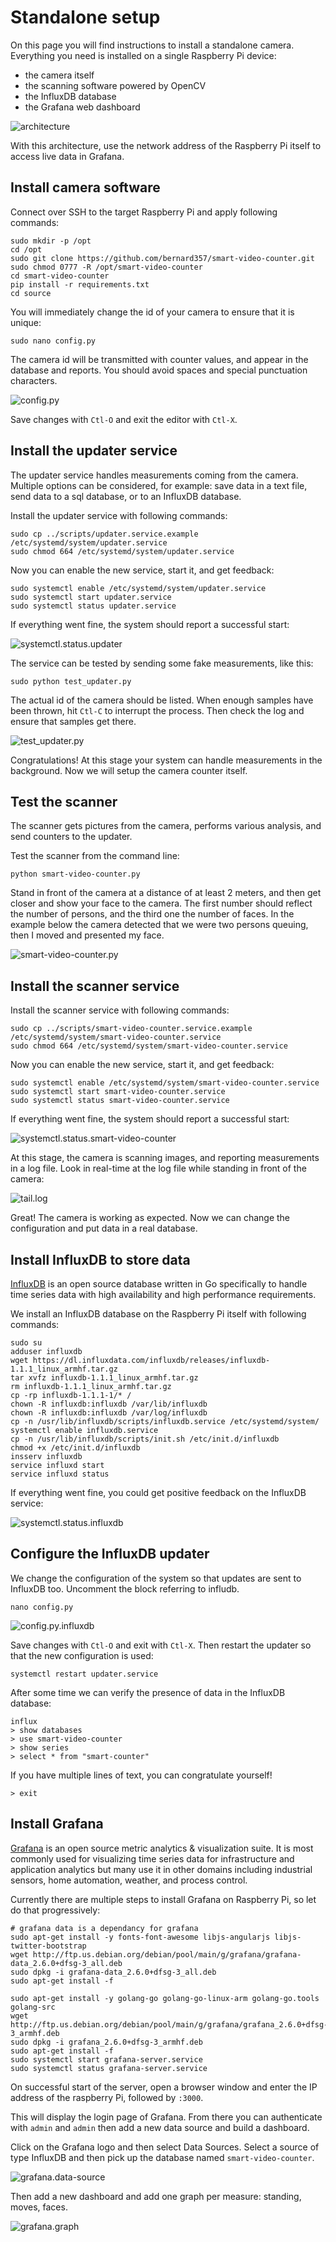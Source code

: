 # Standalone setup

On this page you will find instructions to install a standalone camera.
Everything you need is installed on a single Raspberry Pi device:
- the camera itself
- the scanning software powered by OpenCV
- the InfluxDB database
- the Grafana web dashboard

![architecture](media/architecture.standalone.png)

With this architecture, use the network address of the Raspberry Pi itself
to access live data in Grafana.

## Install camera software

Connect over SSH to the target Raspberry Pi and apply following commands:

```
sudo mkdir -p /opt
cd /opt
sudo git clone https://github.com/bernard357/smart-video-counter.git
sudo chmod 0777 -R /opt/smart-video-counter
cd smart-video-counter
pip install -r requirements.txt
cd source
```

You will immediately change the id of your camera to ensure that it is unique:

```
sudo nano config.py
```

The camera id will be transmitted with counter values, and appear in the
database and reports. You should avoid spaces and special punctuation characters.

![config.py](media/config.py.png)

Save changes with `Ctl-O` and exit the editor with `Ctl-X`.

## Install the updater service

The updater service handles measurements coming from the camera. Multiple options can be considered,
for example: save data in a text file, send data to a sql database, or to an InfluxDB database.

Install the updater service with following commands:

```
sudo cp ../scripts/updater.service.example /etc/systemd/system/updater.service
sudo chmod 664 /etc/systemd/system/updater.service
```

Now you can enable the new service, start it, and get feedback:

```
sudo systemctl enable /etc/systemd/system/updater.service
sudo systemctl start updater.service
sudo systemctl status updater.service
```

If everything went fine, the system should report a successful start:

![systemctl.status.updater](media/systemctl.status.updater.png)

The service can be tested by sending some fake measurements, like this:

```
sudo python test_updater.py
```

The actual id of the camera should be listed. When enough samples have been
thrown, hit `Ctl-C` to interrupt the process. Then check the log and ensure that
samples get there.

![test_updater.py](media/test_updater.py.png)

Congratulations! At this stage your system can handle measurements in the background.
Now we will setup the camera counter itself.

## Test the scanner

The scanner gets pictures from the camera, performs various analysis, and send counters
to the updater.

Test the scanner from the command line:

```
python smart-video-counter.py
```

Stand in front of the camera at a distance of at least 2 meters, and then
get closer and show your face to the camera. The first number should reflect
the number of persons, and the third one the number of faces. In the example
below the camera detected that we were two persons queuing, then I moved and
presented my face.

![smart-video-counter.py](media/smart-video-counter.py.png)

## Install the scanner service

Install the scanner service with following commands:

```
sudo cp ../scripts/smart-video-counter.service.example /etc/systemd/system/smart-video-counter.service
sudo chmod 664 /etc/systemd/system/smart-video-counter.service
```

Now you can enable the new service, start it, and get feedback:

```
sudo systemctl enable /etc/systemd/system/smart-video-counter.service
sudo systemctl start smart-video-counter.service
sudo systemctl status smart-video-counter.service
```

If everything went fine, the system should report a successful start:

![systemctl.status.smart-video-counter](media/systemctl.status.smart-video-counter.png)

At this stage, the camera is scanning images, and reporting measurements in a log file.
Look in real-time at the log file while standing in front of the camera:

![tail.log](media/tail.log.png)

Great! The camera is working as expected. Now we can change the configuration and put data in a real database.

## Install InfluxDB to store data

[InfluxDB](https://www.influxdata.com/time-series-platform/influxdb/) is an open source database written in Go specifically to handle time series data with high availability and high performance requirements.

We install an InfluxDB database on the Raspberry Pi itself with following commands:

```
sudo su
adduser influxdb
wget https://dl.influxdata.com/influxdb/releases/influxdb-1.1.1_linux_armhf.tar.gz
tar xvfz influxdb-1.1.1_linux_armhf.tar.gz
rm influxdb-1.1.1_linux_armhf.tar.gz
cp -rp influxdb-1.1.1-1/* /
chown -R influxdb:influxdb /var/lib/influxdb
chown -R influxdb:influxdb /var/log/influxdb
cp -n /usr/lib/influxdb/scripts/influxdb.service /etc/systemd/system/
systemctl enable influxdb.service
cp -n /usr/lib/influxdb/scripts/init.sh /etc/init.d/influxdb
chmod +x /etc/init.d/influxdb
insserv influxdb
service influxd start
service influxd status
```

If everything went fine, you could get positive feedback on the InfluxDB service:

![systemctl.status.influxdb](media/systemctl.status.influxdb.png)

## Configure the InfluxDB updater

We change the configuration of the system so that updates are sent to InfluxDB too.
Uncomment the block referring to infludb.

```
nano config.py
```

![config.py.influxdb](media/config.py.influxdb.png)

Save changes with `Ctl-O` and exit with `Ctl-X`. Then restart the updater so that the new configuration is used:

```
systemctl restart updater.service
```

After some time we can verify the presence of data in the InfluxDB database:

```
influx
> show databases
> use smart-video-counter
> show series
> select * from "smart-counter"
```

If you have multiple lines of text, you can congratulate yourself!

```
> exit
```

## Install Grafana

[Grafana](http://grafana.org/) is an open source metric analytics & visualization suite. It is most commonly used for visualizing time series data for infrastructure and application analytics but many use it in other domains including industrial sensors, home automation, weather, and process control.

Currently there are multiple steps to install Grafana on Raspberry Pi, so let do that progressively:

```
# grafana data is a dependancy for grafana
sudo apt-get install -y fonts-font-awesome libjs-angularjs libjs-twitter-bootstrap
wget http://ftp.us.debian.org/debian/pool/main/g/grafana/grafana-data_2.6.0+dfsg-3_all.deb
sudo dpkg -i grafana-data_2.6.0+dfsg-3_all.deb
sudo apt-get install -f

sudo apt-get install -y golang-go golang-go-linux-arm golang-go.tools golang-src
wget http://ftp.us.debian.org/debian/pool/main/g/grafana/grafana_2.6.0+dfsg-3_armhf.deb
sudo dpkg -i grafana_2.6.0+dfsg-3_armhf.deb
sudo apt-get install -f
sudo systemctl start grafana-server.service
sudo systemctl status grafana-server.service
```

On successful start of the server, open a browser window and enter
the IP address of the raspberry Pi, followed by `:3000`.

This will display the login page of Grafana. From there you can authenticate with `admin` and `admin` then add a new data source and build a dashboard.

Click on the Grafana logo and then select Data Sources. Select a source of type InfluxDB and then pick up the database named `smart-video-counter`.

![grafana.data-source](media/grafana.data-source.png)

Then add a new dashboard and add one graph per measure: standing, moves, faces.

![grafana.graph](media/grafana.graph.png)











